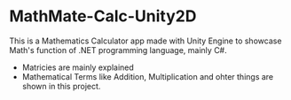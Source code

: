 # MathMate-Calc-Unity2D
This is a Mathematics Calculator app made with Unity Engine to showcase Math's function of .NET programming language, mainly C#.

- Matricies are mainly explained
- Mathematical Terms like Addition, Multiplication and ohter things are shown in this project.
